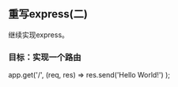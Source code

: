 ## 重写express\(二\)

继续实现express。

### 目标：实现一个路由

app.get\('/', \(req, res\) =&gt; res.send\('Hello World!'\) \);


